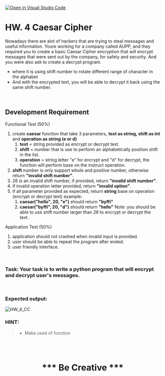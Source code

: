 [![Open in Visual Studio Code](https://classroom.github.com/assets/open-in-vscode-718a45dd9cf7e7f842a935f5ebbe5719a5e09af4491e668f4dbf3b35d5cca122.svg)](https://classroom.github.com/online_ide?assignment_repo_id=11460086&assignment_repo_type=AssignmentRepo)
# HW. 4 Caesar Cipher

Nowadays there are alot of hackers that are trying to steal messages and useful information. Youre working for a company called AUPP, and they required you to create a basic Caesar Cipher encryption that will encrypt messages that were sent out by the company, for safety and security. And you were also ask to create a decrypt program.

- where it is using shift number to rotate different range of character in the alphabet
- And with the encrypted text, you will be able to decrypt it back using the same shift number.

<br>

## Development Requirement

Functional Test (50%)

1. create **caesar** function that take 3 parameters, **text as string, shift as int** and **operation as string (e or d)**
   1. **text** = string provided as encrypt or decrypt text.
   2. **shift** = number that is use to perform an alphabetically position shift in the list.
   3. **operation** = string letter "e" for encrypt and "d" for decrypt, the function will perform base on the instruct operation.
2. **shift** number is only support whole and positive number, otherwise return **"invalid shift number"**.
3. 26 is an invalid shift number, if provided, return **"invalid shift number"**.
4. if invalid operation letter provided, return **"invalid option"**.
5. if all parameter provided as expected, return **string** base on operation (encrypt or decrypt text)
   example:
   1. **caesar("hello", 20, "e")** should return **"byffi"**
   2. **caesar("byffi", 20, "d")** should return **"hello"**
      Note: you should be able to use shift number larger than 26 to encrypt or decrypt the text.

Application Test (50%)

1. application should not crashed when invalid input is provided.
2. user should be able to repeat the program after ended.
3. user friendly interface.

<br>

### Task: Your task is to write a python program that will encrypt and decrypt user's messages.

<br>

### Expected output:

![HW_4_CC](resource/HW_4_CC.png)

### HINT:

> - Make used of function

<br><br>

<h1 style="text-align: center;">*** Be Creative ***</h1>
